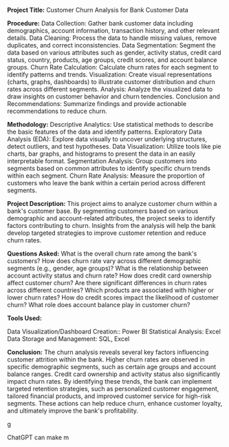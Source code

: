 **Project Title:**
Customer Churn Analysis for Bank Customer Data

**Procedure:**
Data Collection: Gather bank customer data including demographics, account information, transaction history, and other relevant details.
Data Cleaning: Process the data to handle missing values, remove duplicates, and correct inconsistencies.
Data Segmentation: Segment the data based on various attributes such as gender, activity status, credit card status, country, products, age groups, credit scores, and account balance groups.
Churn Rate Calculation: Calculate churn rates for each segment to identify patterns and trends.
Visualization: Create visual representations (charts, graphs, dashboards) to illustrate customer distribution and churn rates across different segments.
Analysis: Analyze the visualized data to draw insights on customer behavior and churn tendencies.
Conclusion and Recommendations: Summarize findings and provide actionable recommendations to reduce churn.

**Methodology:**
Descriptive Analytics: Use statistical methods to describe the basic features of the data and identify patterns.
Exploratory Data Analysis (EDA): Explore data visually to uncover underlying structures, detect outliers, and test hypotheses.
Data Visualization: Utilize tools like pie charts, bar graphs, and histograms to present the data in an easily interpretable format.
Segmentation Analysis: Group customers into segments based on common attributes to identify specific churn trends within each segment.
Churn Rate Analysis: Measure the proportion of customers who leave the bank within a certain period across different segments.


**Project Description:**
This project aims to analyze customer churn within a bank's customer base.
By segmenting customers based on various demographic and account-related attributes, the project seeks to identify factors contributing to churn. 
Insights from the analysis will help the bank develop targeted strategies to improve customer retention and reduce churn rates.

**Questions Asked:**
What is the overall churn rate among the bank's customers?
How does churn rate vary across different demographic segments (e.g., gender, age groups)?
What is the relationship between account activity status and churn rate?
How does credit card ownership affect customer churn?
Are there significant differences in churn rates across different countries?
Which products are associated with higher or lower churn rates?
How do credit scores impact the likelihood of customer churn?
What role does account balance play in customer churn?


**Tools Used:**

Data Visualization/Dashboard Creation::  Power BI
Statistical Analysis: Excel
Data Storage and Management: SQL, Excel


**Conclusion:**
The churn analysis reveals several key factors influencing customer attrition within the bank.
Higher churn rates are observed in specific demographic segments, such as certain age groups and account balance ranges.
Credit card ownership and activity status also significantly impact churn rates. By identifying these trends, the bank can implement targeted retention strategies, such as personalized customer engagement, tailored financial products, and improved customer service for high-risk segments. 
These actions can help reduce churn, enhance customer loyalty, and ultimately improve the bank's profitability.








g

ChatGPT can make m
